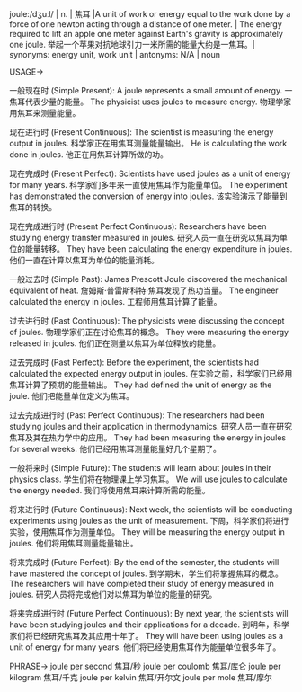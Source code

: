 joule:/dʒuːl/ | n. | 焦耳 |A unit of work or energy equal to the work done by a force of one newton acting through a distance of one meter. | The energy required to lift an apple one meter against Earth's gravity is approximately one joule.  举起一个苹果对抗地球引力一米所需的能量大约是一焦耳。| synonyms: energy unit, work unit | antonyms: N/A | noun

USAGE->

一般现在时 (Simple Present):
A joule represents a small amount of energy. 一焦耳代表少量的能量。
The physicist uses joules to measure energy.  物理学家用焦耳来测量能量。

现在进行时 (Present Continuous):
The scientist is measuring the energy output in joules.  科学家正在用焦耳测量能量输出。
He is calculating the work done in joules.  他正在用焦耳计算所做的功。

现在完成时 (Present Perfect):
Scientists have used joules as a unit of energy for many years.  科学家们多年来一直使用焦耳作为能量单位。
The experiment has demonstrated the conversion of energy into joules.  该实验演示了能量到焦耳的转换。

现在完成进行时 (Present Perfect Continuous):
Researchers have been studying energy transfer measured in joules. 研究人员一直在研究以焦耳为单位的能量转移。
They have been calculating the energy expenditure in joules.  他们一直在计算以焦耳为单位的能量消耗。

一般过去时 (Simple Past):
James Prescott Joule discovered the mechanical equivalent of heat.  詹姆斯·普雷斯科特·焦耳发现了热功当量。
The engineer calculated the energy in joules. 工程师用焦耳计算了能量。

过去进行时 (Past Continuous):
The physicists were discussing the concept of joules.  物理学家们正在讨论焦耳的概念。
They were measuring the energy released in joules.  他们正在测量以焦耳为单位释放的能量。

过去完成时 (Past Perfect):
Before the experiment, the scientists had calculated the expected energy output in joules.  在实验之前，科学家们已经用焦耳计算了预期的能量输出。
They had defined the unit of energy as the joule.  他们把能量单位定义为焦耳。

过去完成进行时 (Past Perfect Continuous):
The researchers had been studying joules and their application in thermodynamics.  研究人员一直在研究焦耳及其在热力学中的应用。
They had been measuring the energy in joules for several weeks.  他们已经用焦耳测量能量好几个星期了。

一般将来时 (Simple Future):
The students will learn about joules in their physics class. 学生们将在物理课上学习焦耳。
We will use joules to calculate the energy needed.  我们将使用焦耳来计算所需的能量。

将来进行时 (Future Continuous):
Next week, the scientists will be conducting experiments using joules as the unit of measurement.  下周，科学家们将进行实验，使用焦耳作为测量单位。
They will be measuring the energy output in joules.  他们将用焦耳测量能量输出。

将来完成时 (Future Perfect):
By the end of the semester, the students will have mastered the concept of joules. 到学期末，学生们将掌握焦耳的概念。
The researchers will have completed their study of energy measured in joules.  研究人员将完成他们对以焦耳为单位的能量的研究。

将来完成进行时 (Future Perfect Continuous):
By next year, the scientists will have been studying joules and their applications for a decade.  到明年，科学家们将已经研究焦耳及其应用十年了。
They will have been using joules as a unit of energy for many years.  他们将已经使用焦耳作为能量单位很多年了。


PHRASE->
joule per second 焦耳/秒
joule per coulomb 焦耳/库仑
joule per kilogram 焦耳/千克
joule per kelvin 焦耳/开尔文
joule per mole 焦耳/摩尔
